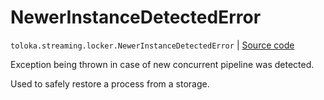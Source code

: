 # NewerInstanceDetectedError
`toloka.streaming.locker.NewerInstanceDetectedError` | [Source code](https://github.com/Toloka/toloka-kit/blob/v1.1.2/src/streaming/locker.py#L24)

Exception being thrown in case of new concurrent pipeline was detected.


Used to safely restore a process from a storage.

